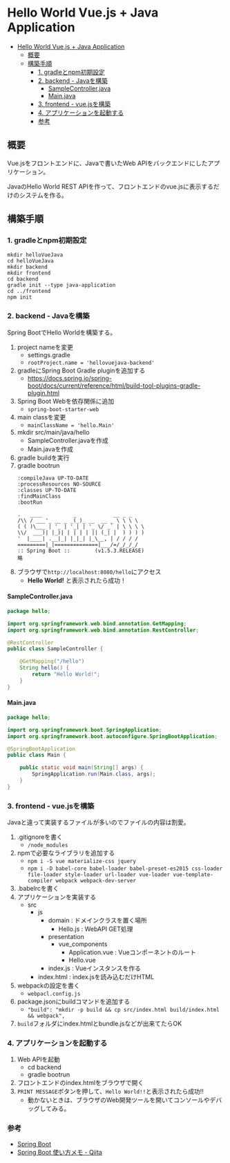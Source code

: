 # Hello World Vue.js + Java Application

<!-- TOC -->

- [Hello World Vue.js + Java Application](#hello-world-vuejs--java-application)
    - [概要](#概要)
    - [構築手順](#構築手順)
        - [1. gradleとnpm初期設定](#1-gradleとnpm初期設定)
        - [2. backend - Javaを構築](#2-backend---javaを構築)
            - [SampleController.java](#samplecontrollerjava)
            - [Main.java](#mainjava)
        - [3. frontend - vue.jsを構築](#3-frontend---vuejsを構築)
        - [4. アプリケーションを起動する](#4-アプリケーションを起動する)
        - [参考](#参考)

<!-- /TOC -->

## 概要
Vue.jsをフロントエンドに、Javaで書いたWeb APIをバックエンドにしたアプリケーション。

JavaのHello World REST APIを作って、フロントエンドのvue.jsに表示するだけのシステムを作る。

## 構築手順

### 1. gradleとnpm初期設定

```shell
mkdir helloVueJava
cd helloVueJava
mkdir backend
mkdir frontend
cd backend
gradle init --type java-application
cd ../frontend
npm init
```

### 2. backend - Javaを構築

Spring BootでHello Worldを構築する。

1. project nameを変更
    - settings.gradle
    - `rootProject.name = 'hellovuejava-backend'`
1. gradleにSpring Boot Gradle pluginを追加する
    - <https://docs.spring.io/spring-boot/docs/current/reference/html/build-tool-plugins-gradle-plugin.html>
1. Spring Boot Webを依存関係に追加
    - `spring-boot-starter-web`
1. main classを変更
    - `mainClassName = 'hello.Main'`
1. mkdir src/main/java/hello
    - SampleController.javaを作成
    - Main.javaを作成
1. gradle buildを実行
1. gradle bootrun
    ```
    :compileJava UP-TO-DATE
    :processResources NO-SOURCE
    :classes UP-TO-DATE
    :findMainClass
    :bootRun

    .   ____          _            __ _ _
    /\\ / ___'_ __ _ _(_)_ __  __ _ \ \ \ \
    ( ( )\___ | '_ | '_| | '_ \/ _` | \ \ \ \
    \\/  ___)| |_)| | | | | || (_| |  ) ) ) )
    '  |____| .__|_| |_|_| |_\__, | / / / /
    =========|_|==============|___/=/_/_/_/
    :: Spring Boot ::        (v1.5.3.RELEASE)
    略
    ```
1. ブラウザで`http://localhost:8080/hello`にアクセス
    - **Hello World!** と表示されたら成功！

#### SampleController.java
```java
package hello;

import org.springframework.web.bind.annotation.GetMapping;
import org.springframework.web.bind.annotation.RestController;

@RestController
public class SampleController {

    @GetMapping("/hello")
    String hello() {
        return "Hello World!";
    }
}
```

#### Main.java
```java
package hello;

import org.springframework.boot.SpringApplication;
import org.springframework.boot.autoconfigure.SpringBootApplication;

@SpringBootApplication
public class Main {

    public static void main(String[] args) {
        SpringApplication.run(Main.class, args);
    }
}
```


### 3. frontend - vue.jsを構築

Javaと違って実装するファイルが多いのでファイルの内容は割愛。

1. .gitignoreを書く
    - `/node_modules`
1. npmで必要なライブラリを追加する
    - `npm i -S vue materialize-css jquery`
    - `npm i -D babel-core babel-loader babel-preset-es2015 css-loader file-loader style-loader url-loader vue-loader vue-template-compiler webpack webpack-dev-server`
1. .babelrcを書く
1. アプリケーションを実装する
    - src
        - js
            - domain : ドメインクラスを置く場所
                - Hello.js : WebAPI GET処理
            - presentation 
                - vue_components
                    - Application.vue : Vueコンポーネントのルート
                    - Hello.vue
            - index.js : Vueインスタンスを作る
        - index.html : index.jsを読み込むだけHTML
1. webpackの設定を書く
    - `webpacl.config.js`
1. package.jsonにbuildコマンドを追加する
    - `"build": "mkdir -p build && cp src/index.html build/index.html && webpack",`
1. `build`フォルダにindex.htmlとbundle.jsなどが出来てたらOK

### 4. アプリケーションを起動する

1. Web APIを起動
    - cd backend
    - gradle bootrun
2. フロントエンドのindex.htmlをブラウザで開く
3. `PRINT MESSAGE`ボタンを押して、`Hello World!!`と表示されたら成功!!
    - 動かないときは、ブラウザのWeb開発ツールを開いてコンソールやデバッグしてみる。




### 参考
- [Spring Boot](https://projects.spring.io/spring-boot/)
- [Spring Boot 使い方メモ - Qiita](http://qiita.com/opengl-8080/items/05d9490d6f0544e2351a#web-%E3%82%A2%E3%83%97%E3%83%AA%E3%82%92%E4%BD%9C%E3%82%8B)